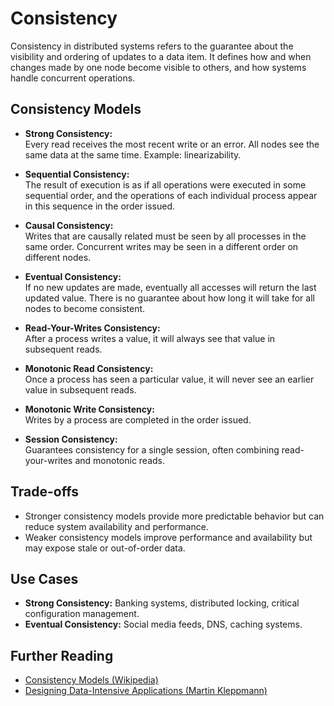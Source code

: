 # Consistency

Consistency in distributed systems refers to the guarantee about the visibility and ordering of updates to a data item. It defines how and when changes made by one node become visible to others, and how systems handle concurrent operations.

## Consistency Models

- **Strong Consistency:**  
  Every read receives the most recent write or an error. All nodes see the same data at the same time. Example: linearizability.

- **Sequential Consistency:**  
  The result of execution is as if all operations were executed in some sequential order, and the operations of each individual process appear in this sequence in the order issued.

- **Causal Consistency:**  
  Writes that are causally related must be seen by all processes in the same order. Concurrent writes may be seen in a different order on different nodes.

- **Eventual Consistency:**  
  If no new updates are made, eventually all accesses will return the last updated value. There is no guarantee about how long it will take for all nodes to become consistent.

- **Read-Your-Writes Consistency:**  
  After a process writes a value, it will always see that value in subsequent reads.

- **Monotonic Read Consistency:**  
  Once a process has seen a particular value, it will never see an earlier value in subsequent reads.

- **Monotonic Write Consistency:**  
  Writes by a process are completed in the order issued.

- **Session Consistency:**  
  Guarantees consistency for a single session, often combining read-your-writes and monotonic reads.

## Trade-offs

- Stronger consistency models provide more predictable behavior but can reduce system availability and performance.
- Weaker consistency models improve performance and availability but may expose stale or out-of-order data.

## Use Cases

- **Strong Consistency:** Banking systems, distributed locking, critical configuration management.
- **Eventual Consistency:** Social media feeds, DNS, caching systems.

## Further Reading

- [Consistency Models (Wikipedia)](https://en.wikipedia.org/wiki/Consistency_model)
- [Designing Data-Intensive Applications (Martin Kleppmann)](https://dataintensive.net/)
